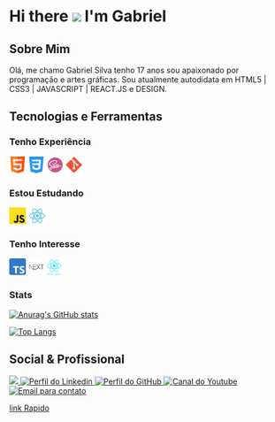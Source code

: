 # Hi there <img src="https://raw.githubusercontent.com/iampavangandhi/iampavangandhi/master/gifs/Hi.gif" width="38px"> I'm Gabriel

## Sobre Mim

Olá, me chamo Gabriel Silva tenho 17 anos sou apaixonado por programação e artes gráficas. Sou atualmente autodidata em HTML5 | CSS3 | JAVASCRIPT | REACT.JS e DESIGN.

## Tecnologias e Ferramentas

### Tenho Experiência

<code><img title='HTML5' height="30" src="./GitHub/html.svg"></code>
<code><img title='CSS3' height="30" src="./GitHub/css-3.svg"></code>
<code><img title='Sass' height="30" src="./GitHub/sass-icon.png"></code>
<code><img title='Git' height="30" src="./GitHub/Git_icon.svg.png"></code>

### Estou Estudando

<code><img title='Javascript' height="30" src="./GitHub/javascript.svg"></code>
<code><img title='React' height="30" src="./GitHub/react.svg"></code>


### Tenho Interesse

<code><img title='Typescript' height="30" src="./GitHub/Typescript.svg"></code>
<code><img title='Next.Js' height="30" src="./GitHub/nextjs.png"></code>
<code><img title='React Native' alt='React Native' height="30" src="./GitHub/react-native-logo.png"></code>

### Stats

[![Anurag's GitHub stats](https://github-readme-stats.vercel.app/api?username=StwGabriel&show_icons=true&theme=dark)](https://github.com/StwGabriel/github-readme-stats)

[![Top Langs](https://github-readme-stats.vercel.app/api/top-langs/?username=StwGabriel&layout=compact&theme=dark)](https://github.com/StwGabriel/github-readme-stats)
## Social & Profissional

<a href='https://www.instagram.com/stwgabriel/'><img src='https://img.shields.io/badge/Instagram-E4405F?style=for-the-badge&logo=instagram&logoColor=white'></img> </a>
<a href='https://www.linkedin.com/in/stwgabriel/'><img title='Perfil do Linkedin' src='https://img.shields.io/badge/LinkedIn-0077B5?style=for-the-badge&logo=linkedin&logoColor=white'></img> </a>
<a href='https://github.com/StwGabriel'><img title='Perfil do GitHub' src='https://img.shields.io/badge/GitHub-100000?style=for-the-badge&logo=github&logoColor=white'></img> </a>
<a href='https://www.youtube.com/channel/UCQdFFC-ZOxK7hfsdq5qQ--g'><img title='Canal do Youtube' src='https://img.shields.io/badge/YouTube-FF0000?style=for-the-badge&logo=youtube&logoColor=white'></img> </a>
<a href='mailto:gabbrielsilvactt@gmail.com?Subject=Vim%20Pelo%20GitHub'><img title='Email para contato' src='https://img.shields.io/badge/Gmail-D14836?style=for-the-badge&logo=gmail&logoColor=white'></img> </a>

[link Rapido](https://bit.ly/Stw_Gabriel)
